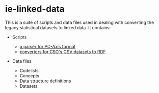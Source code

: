 ie-linked-data
==============

This is a suite of scripts and data files used in dealing with converting the legacy statistical datasets to linked data. It contains:

* Scripts
  * [a parser for PC-Axis format](ie-linked-data/tree/master/pcaxis/PCAxisParser.py)
  * [converters for CSO's CSV datasets to RDF](ie-linked-data/tree/master/csv/Converters/)
  
* Data files
  * Codelists
  * Concepts
  * Data structure definitions
  * Datasets
